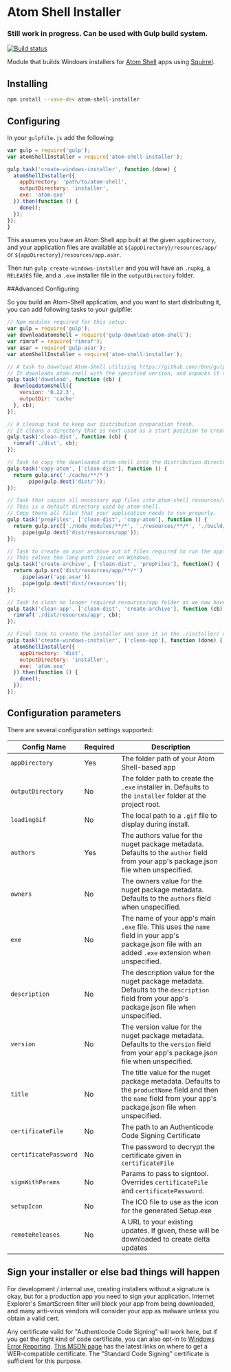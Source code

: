 # Atom Shell Installer

### Still work in progress. Can be used with Gulp build system.

[![Build status](https://ci.appveyor.com/api/projects/status/32r7s2skrgm9ubva/branch/master?svg=true)](https://ci.appveyor.com/project/bhaal275/atom-shell-installer/branch/master)

Module that builds Windows installers for
[Atom Shell](https://github.com/atom/atom-shell) apps using
[Squirrel](https://github.com/Squirrel/Squirrel.Windows).

## Installing

```sh
npm install --save-dev atom-shell-installer
```

## Configuring

In your `gulpfile.js` add the following:

```js
var gulp = require('gulp');
var atomShellInstaller = require('atom-shell-installer');

gulp.task('create-windows-installer', function (done) {
  atomShellInstaller({
    appDirectory: 'path/to/atom-shell',
    outputDirectory: 'installer',
    exe: 'atom.exe'
  }).then(function () {
    done();
  });
});
}
```

This assumes you have an Atom Shell app built at the given `appDirectory`, and your application files are available at `${appDirectory}/resources/app/` or `${appDirectory}/resources/app.asar`.

Then run `gulp create-windows-installer` and you will have an `.nupkg`, a
`RELEASES` file, and a `.exe` installer file in the `outputDirectory` folder.

##Advanced Configuring

So you build an Atom-Shell application, and you want to start distributing it, you can add following tasks to your gulpfile:

```js
// Npm modules required for this setup.
var gulp = require('gulp');
var downloadatomshell = require('gulp-download-atom-shell');
var rimraf = require('rimraf');
var asar = require('gulp-asar');
var atomShellInstaller = require('atom-shell-installer');

// A task to download Atom-Shell utilizing https://github.com/r0nn/gulp-download-atom-shell
// It downloads atom-shell with the specified version, and unpacks it to a provided directory.
gulp.task('download', function (cb) {
  downloadatomshell({
    version: '0.22.3',
    outputDir: 'cache'
  }, cb);
});

// A cleanup task to keep our distribution preparation fresh.
// It cleans a directory that is next used as a start position to creating an installer.
gulp.task('clean-dist', function (cb) {
  rimraf('./dist', cb);
});

// Task to copy the downloaded atom-shell into the distribution directory.
gulp.task('copy-atom', ['clean-dist'], function () {
  return gulp.src('./cache/**/*')
      .pipe(gulp.dest('dist/'));
});

// Task that copies all necessary app files into atom-shell resources/app directory.
// This is a default directory used by atom-shell.
// Copy there all files that your application needs to run properly.
gulp.task('prepFiles', ['clean-dist', 'copy-atom'], function () {
  return gulp.src(['./node_modules/**/*', './resources/**/*', './build/**/*', './package.json'], { base: './'})
    .pipe(gulp.dest('dist/resources/app'));
});

// Task to create an asar archive out of files required to run the application.
// This solves too long path issues on Windows.
gulp.task('create-archive', ['clean-dist', 'prepFiles'], function() {
  return gulp.src('dist/resources/app/**/*')
    .pipe(asar('app.asar'))
    .pipe(gulp.dest('dist/resources'));
});

// Task to clean no longer required resources/app folder as we now have the asar package.
gulp.task('clean-app', ['clean-dist', 'create-archive'], function (cb) {
  rimraf('./dist/resources/app', cb);
});

// Final task to create the installer and save it in the ./installer/ directory.
gulp.task('create-windows-installer', ['clean-app'], function (done) {
  atomShellInstaller({
    appDirectory: 'dist',
    outputDirectory: 'installer',
    exe: 'atom.exe'
  }).then(function () {
    done();
  });
});
```

## Configuration parameters

There are several configuration settings supported:

| Config Name           | Required | Description |
| --------------------- | -------- | ----------- |
| `appDirectory`        | Yes      | The folder path of your Atom Shell-based app |
| `outputDirectory`     | No       | The folder path to create the `.exe` installer in. Defaults to the `installer` folder at the project root. |
| `loadingGif`          | No       | The local path to a `.gif` file to display during install. |
| `authors`             | Yes      | The authors value for the nuget package metadata. Defaults to the `author` field from your app's package.json file when unspecified. |
| `owners`              | No       | The owners value for the nuget package metadata. Defaults to the `authors` field when unspecified. |
| `exe`                 | No       | The name of your app's main `.exe` file. This uses the `name` field in your app's package.json file with an added `.exe` extension when unspecified. |
| `description`         | No       | The description value for the nuget package metadata. Defaults to the `description` field from your app's package.json file when unspecified. |
| `version`             | No       | The version value for the nuget package metadata. Defaults to the `version` field from your app's package.json file when unspecified. |
| `title`               | No       | The title value for the nuget package metadata. Defaults to the `productName` field and then the `name` field from your app's package.json file when unspecified. |
| `certificateFile`     | No       | The path to an Authenticode Code Signing Certificate |
| `certificatePassword` | No       | The password to decrypt the certificate given in `certificateFile` |
| `signWithParams`      | No       | Params to pass to signtool.  Overrides `certificateFile` and `certificatePassword`. |
| `setupIcon`           | No       | The ICO file to use as the icon for the generated Setup.exe |
| `remoteReleases`      | No       | A URL to your existing updates. If given, these will be downloaded to create delta updates |

## Sign your installer or else bad things will happen

For development / internal use, creating installers without a signature is okay, but for a production app you need to sign your application. Internet Explorer's SmartScreen filter will block your app from being downloaded, and many anti-virus vendors will consider your app as malware unless you obtain a valid cert.

Any certificate valid for "Authenticode Code Signing" will work here, but if you get the right kind of code certificate, you can also opt-in to [Windows Error Reporting](http://en.wikipedia.org/wiki/Windows_Error_Reporting). [This MSDN page](http://msdn.microsoft.com/en-us/library/windows/hardware/hh801887.aspx) has the latest links on where to get a WER-compatible certificate. The "Standard Code Signing" certificate is sufficient for this purpose.
